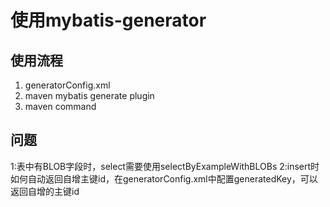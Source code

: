 # 使用mybatis-generator

## 使用流程
1. generatorConfig.xml
2. maven mybatis generate plugin
3. maven command

## 问题

1:表中有BLOB字段时，select需要使用selectByExampleWithBLOBs
2:insert时如何自动返回自增主键id，在generatorConfig.xml中配置generatedKey，可以返回自增的主键id
